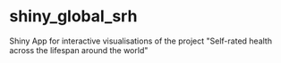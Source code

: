 # shiny_global_srh
Shiny App for interactive visualisations of the project "Self-rated health across the lifespan around the world"
